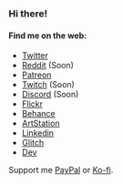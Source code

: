 ### Hi there!

#### Find me on the web:

- [Twitter](https://twitter.com/marcelrojas2k)
- [Reddit](https://www.reddit.com/user/) (Soon)
- [Patreon](https://www.patreon.com/marcelrojas)
- [Twitch](https://www.twitch.com/) (Soon)
- [Discord](https://www.discord.com/) (Soon)
- [Flickr](http://www.flickr.com/photos/marcelrojas/)
- [Behance](https://www.behance.net/marcelrojas2k)
- [ArtStation](https://www.artstation.com/marcelrojas)
- [Linkedin](https://www.linkedin.com/in/marcel-rojas)
- [Glitch](https://www.glitch.com/@marcelrojas)
- [Dev](https://dev.to/marcelrojas2k)

Support me [PayPal](https://www.paypal.me/marcelrojas2k) or [Ko-fi](https://ko-fi.com/marcelrojas).
